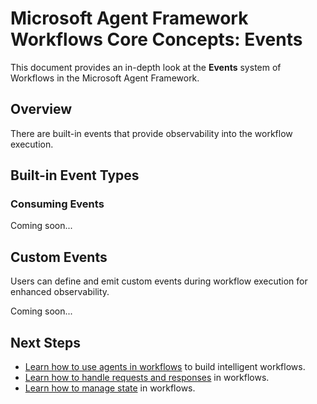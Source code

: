 # Microsoft Agent Framework Workflows Core Concepts: Events

This document provides an in-depth look at the **Events** system of Workflows in the Microsoft Agent Framework.

## Overview

There are built-in events that provide observability into the workflow execution.

## Built-in Event Types


### Consuming Events



Coming soon...


## Custom Events

Users can define and emit custom events during workflow execution for enhanced observability.



Coming soon...


## Next Steps

- [Learn how to use agents in workflows](./../using-agents.md) to build intelligent workflows.
- [Learn how to handle requests and responses](./../request-and-response.md) in workflows.
- [Learn how to manage state](./../shared-states.md) in workflows.

